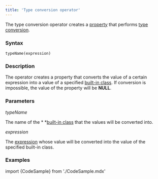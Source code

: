 ```yaml
---
title: 'Type conversion operator'
---
```


The type conversion operator creates a [property](Properties.md) that performs [type conversion](Type_conversion.md).

### Syntax

    typeName(expression) 

### Description

The operator creates a property that converts the value of a certain expression into a value of a specified [built-in class](Built-in_classes.md). If conversion is impossible, the value of the property will be **NULL**.

### Parameters

*typeName*

The name of the * *[built-in class](Built-in_classes.md) that the values will be converted into.

*expression*

The [expression](Expression.md) whose value will be converted into the value of the specified built-in class.

### Examples


import {CodeSample} from './CodeSample.mdx'

<CodeSample url="https://documentation.lsfusion.org/sample?file=OperatorPropertySample&block=explicitcast"/>

